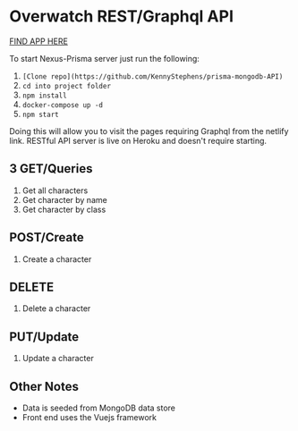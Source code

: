 # Overwatch REST/Graphql API

[FIND APP HERE](https://distracted-albattani-e811d6.netlify.com/#/)

To start Nexus-Prisma server just run the following: 
1. `[Clone repo](https://github.com/KennyStephens/prisma-mongodb-API)`
2. `cd into project folder`
3. `npm install`
4. `docker-compose up -d`
5. `npm start`

Doing this will allow you to visit the pages requiring Graphql from the netlify link. RESTful API server is live on Heroku and doesn't require starting.


## 3 GET/Queries
1. Get all characters
2. Get character by name
3. Get character by class

## POST/Create
1. Create a character

## DELETE
1. Delete a character

## PUT/Update
1. Update a character

## Other Notes
- Data is seeded from MongoDB data store
- Front end uses the Vuejs framework

